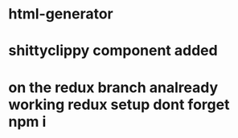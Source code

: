 # html-generator
# shittyclippy component added
# on the redux branch analready working redux setup dont forget npm i

